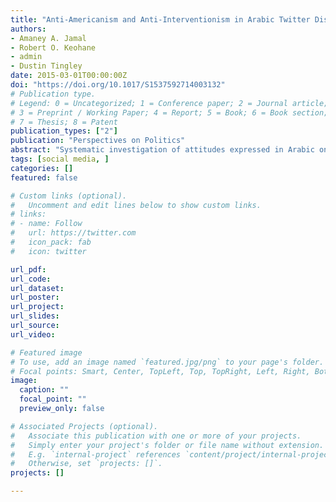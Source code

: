```yaml
---
title: "Anti-Americanism and Anti-Interventionism in Arabic Twitter Discourses"
authors:
- Amaney A. Jamal
- Robert O. Keohane
- admin
- Dustin Tingley
date: 2015-03-01T00:00:00Z
doi: "https://doi.org/10.1017/S1537592714003132"
# Publication type.
# Legend: 0 = Uncategorized; 1 = Conference paper; 2 = Journal article;
# 3 = Preprint / Working Paper; 4 = Report; 5 = Book; 6 = Book section;
# 7 = Thesis; 8 = Patent
publication_types: ["2"]
publication: "Perspectives on Politics"
abstract: "Systematic investigation of attitudes expressed in Arabic on Twitter towards the United States and Iran during 2012–13 shows how the analysis of social media can illuminate the politics of contemporary political discourses and generates an informative analysis of anti-Americanism in the Middle East. We not only analyze overall attitudes, but using a novel events-based analytical strategy, we examine reactions to specific events, including the removal of Mohamed Morsi in Egypt, the Innocence of Muslims video, and reactions to possible U.S. intervention in Syria. We also examine the Boston Marathon bombings of April 2013, in which the United States suffered damage from human beings, and Hurricane Sandy, in which it suffered damage from nature. Our findings reinforce evidence from polling that anti-Americanism is pervasive and intense, but they also suggest that this animus is directed less toward American society than toward the impingement of the United States on other countries. Arabic Twitter discourses about Iran are at least as negative as discourses about the United States, and less ambivalent. Anti-Americanism may be a specific manifestation of a more general phenomenon: resentment toward powerful countries perceived as interfering in national and regional affairs."
tags: [social media, ]
categories: []
featured: false

# Custom links (optional).
#   Uncomment and edit lines below to show custom links.
# links:
# - name: Follow
#   url: https://twitter.com
#   icon_pack: fab
#   icon: twitter

url_pdf:
url_code:
url_dataset:
url_poster:
url_project:
url_slides:
url_source:
url_video:

# Featured image
# To use, add an image named `featured.jpg/png` to your page's folder. 
# Focal points: Smart, Center, TopLeft, Top, TopRight, Left, Right, BottomLeft, Bottom, BottomRight.
image:
  caption: ""
  focal_point: ""
  preview_only: false

# Associated Projects (optional).
#   Associate this publication with one or more of your projects.
#   Simply enter your project's folder or file name without extension.
#   E.g. `internal-project` references `content/project/internal-project/index.md`.
#   Otherwise, set `projects: []`.
projects: []

---
```

